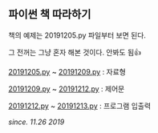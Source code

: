 ## 파이썬 책 따라하기


책의 예제는 20191205.py 파일부터 보면 된다.

그 전꺼는 그냥 혼자 해본 것이다. 안봐도 됨👍

[20191205.py](20191205.py) ~ [20191209.py](20191209.py) : 자료형

[20191209.py](20191209.py) ~ [20191212.py](20191212.py) : 제어문

[20191212.py](20191212.py) ~ [20191213.py](20191213.py) : 프로그램 입출력

*since. 11.26 2019*